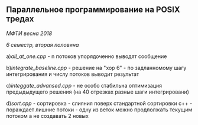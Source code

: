 ## Параллельное программирование на POSIX тредах
 _МФТИ весна 2018_
 
_6 семестр, вторая половина_

a)_all_at_one.cpp_ - n потоков упорядоченно выводят сообщение 

b)_integrate_baseline.cpp_ - решение на "хор 6" - по задланномому шагу интегрирования и числу потоков выводит результат

c)_integgate_advansed.cpp_ - не особо стабильна оптимизация предыдыдущего решения (на 40 отрезках разные шаги интегрировани)

d)_sort.cpp_ - сортировка - слияния поверх стандартной сортировки c++ - пораждает лишние потоки - одну из веток можно продлолжать текущим потоком а не создавать 2 новых